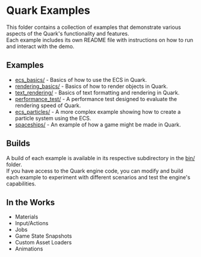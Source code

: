# Quark Examples
This folder contains a collection of examples that demonstrate various aspects of the Quark's functionality and features.  
Each example includes its own README file with instructions on how to run and interact with the demo.

## Examples
- [ecs_basics/](ecs_basics/) - Basics of how to use the ECS in Quark.
- [rendering_basics/](rendering_basics/) - Basics of how to render objects in Quark.
- [text_rendering/](text_rendering/) - Basics of text formatting and rendering in Quark.
- [performance_test/](performance_test/) - A performance test designed to evaluate the rendering speed of Quark.
- [ecs_particles/](ecs_particles/) - A more complex example showing how to create a particle system using the ECS.
- [spaceships/](spaceships/) - An example of how a game might be made in Quark.

## Builds
A build of each example is available in its respective subdirectory in the [bin/](../bin/) folder.  
If you have access to the Quark engine code, you can modify and build each example to experiment with different scenarios and test the engine's capabilities.

## In the Works
- Materials
- Input/Actions
- Jobs
- Game State Snapshots
- Custom Asset Loaders
- Animations
